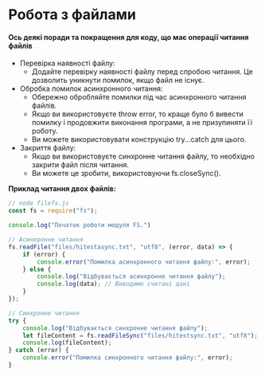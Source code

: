# Робота з файлами

#### Ось деякі поради та покращення для коду, що має операції читання файлів

+ Перевірка наявності файлу:
    - Додайте перевірку наявності файлу перед спробою читання. Це дозволить уникнути помилок, якщо файл не існує.
+ Обробка помилок асинхронного читання:
    - Обережно обробляйте помилки під час асинхронного читання файлів.
    - Якщо ви використовуєте throw error, то краще було б вивести помилку і продовжити виконання програми, а не призупиняти її роботу.
    - Ви можете використовувати конструкцію try...catch для цього.
+ Закриття файлу:
    - Якщо ви використовуєте синхронне читання файлу, то необхідно закрити файл після читання.
    - Ви можете це зробити, використовуючи fs.closeSync().

**Приклад читання двох файлів:**

```javascript
// node filefs.js
const fs = require("fs");

console.log("Початок роботи модуля FS.")

// Асинхронне читання
fs.readFile("files/hitestasync.txt", "utf8", (error, data) => {
    if (error) {
        console.error("Помилка асинхронного читання файлу:", error);
    } else {
        console.log("Відбувається асинхронне читання файлу");
        console.log(data); // Виводимо считані дані
    }
});

// Синхронне читання
try {
    console.log("Відбувається синхронне читання файлу");
    let fileContent = fs.readFileSync("files/hitestsync.txt", "utf8");
    console.log(fileContent);
} catch (error) {
    console.error("Помилка синхронного читання файлу:", error);
}
```








